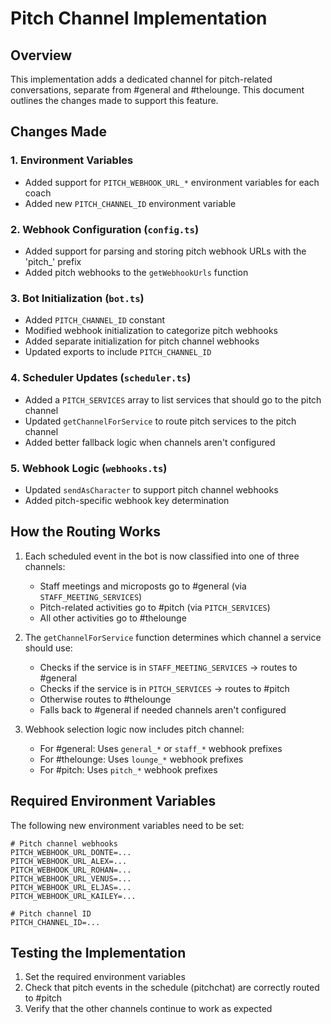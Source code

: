 # Pitch Channel Implementation

## Overview
This implementation adds a dedicated channel for pitch-related conversations, separate from #general and #thelounge. This document outlines the changes made to support this feature.

## Changes Made

### 1. Environment Variables
- Added support for `PITCH_WEBHOOK_URL_*` environment variables for each coach
- Added new `PITCH_CHANNEL_ID` environment variable

### 2. Webhook Configuration (`config.ts`)
- Added support for parsing and storing pitch webhook URLs with the 'pitch_' prefix 
- Added pitch webhooks to the `getWebhookUrls` function

### 3. Bot Initialization (`bot.ts`)
- Added `PITCH_CHANNEL_ID` constant
- Modified webhook initialization to categorize pitch webhooks
- Added separate initialization for pitch channel webhooks
- Updated exports to include `PITCH_CHANNEL_ID`

### 4. Scheduler Updates (`scheduler.ts`)
- Added a `PITCH_SERVICES` array to list services that should go to the pitch channel
- Updated `getChannelForService` to route pitch services to the pitch channel
- Added better fallback logic when channels aren't configured

### 5. Webhook Logic (`webhooks.ts`)
- Updated `sendAsCharacter` to support pitch channel webhooks
- Added pitch-specific webhook key determination

## How the Routing Works

1. Each scheduled event in the bot is now classified into one of three channels:
   - Staff meetings and microposts go to #general (via `STAFF_MEETING_SERVICES`)
   - Pitch-related activities go to #pitch (via `PITCH_SERVICES`)
   - All other activities go to #thelounge

2. The `getChannelForService` function determines which channel a service should use:
   - Checks if the service is in `STAFF_MEETING_SERVICES` → routes to #general
   - Checks if the service is in `PITCH_SERVICES` → routes to #pitch
   - Otherwise routes to #thelounge
   - Falls back to #general if needed channels aren't configured

3. Webhook selection logic now includes pitch channel:
   - For #general: Uses `general_*` or `staff_*` webhook prefixes
   - For #thelounge: Uses `lounge_*` webhook prefixes
   - For #pitch: Uses `pitch_*` webhook prefixes

## Required Environment Variables

The following new environment variables need to be set:
```
# Pitch channel webhooks
PITCH_WEBHOOK_URL_DONTE=...
PITCH_WEBHOOK_URL_ALEX=...
PITCH_WEBHOOK_URL_ROHAN=...
PITCH_WEBHOOK_URL_VENUS=...
PITCH_WEBHOOK_URL_ELJAS=...
PITCH_WEBHOOK_URL_KAILEY=...

# Pitch channel ID
PITCH_CHANNEL_ID=...
```

## Testing the Implementation

1. Set the required environment variables
2. Check that pitch events in the schedule (pitchchat) are correctly routed to #pitch
3. Verify that the other channels continue to work as expected 